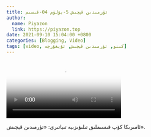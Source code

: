 ```yaml
---
title: تۈرمىدىن قېچىش 5-بۆلۈم 04-قىسىم
author:
  name: Piyazon
  link: https://piyazon.top
date: 2021-09-10 15:04:00 +0800
categories: [Blogging, Video]
tags: [video, كىنو, تۈرمىدىن قېچىش, ئۇيغۇرچە]
---
```


<style>
@import url(/assets/css/uyghur.css);
</style>

<video id="player" class="weixin_video" playsinline controls poster="https://gitlab.com/Alimjoo/cdn_img/-/raw/main/movie/pb/pb5.jpg"
  wxv="wxv_2241749690893598725" src="">

  <track kind="captions" label="English&汉语" src="https://piyazon.top/storage/assets/subtitles/pb/s05e04.vtt" srclang="en&zh-CN"   />
</video>

ئامىرىكا كۆپ قىسىملىق تىلىۋىزىيە تىياتىرى: «تۈرمىدىن قېچىش».
